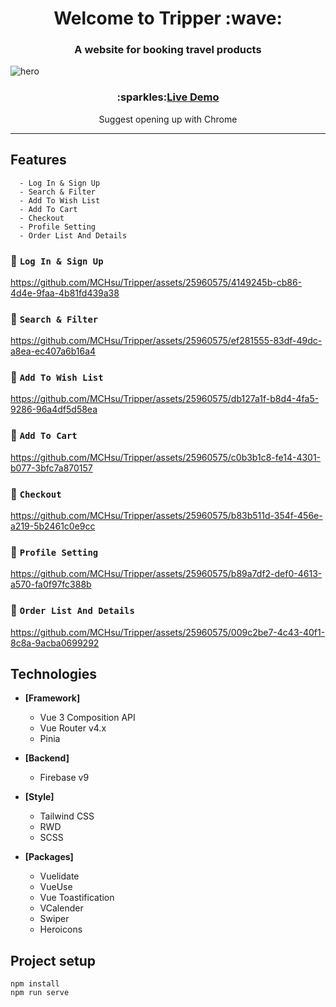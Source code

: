 <h1 align="center">Welcome to Tripper :wave:</h1>

<h3 align="center">A website for booking travel products</h3> 

![hero](https://github.com/MCHsu/Tripper/assets/25960575/990242fc-21c2-4f20-b729-75dde33df246)

<h3 align="center">:sparkles:<a href="https://mchsu.github.io/Tripper/">Live Demo</a></h3>

<p align="center">Suggest opening up with Chrome</p>

---

## Features

      - Log In & Sign Up
      - Search & Filter
      - Add To Wish List
      - Add To Cart
      - Checkout
      - Profile Setting
      - Order List And Details

### :small_blue_diamond: `Log In & Sign Up`
https://github.com/MCHsu/Tripper/assets/25960575/4149245b-cb86-4d4e-9faa-4b81fd439a38

### :small_blue_diamond: `Search & Filter`
https://github.com/MCHsu/Tripper/assets/25960575/ef281555-83df-49dc-a8ea-ec407a6b16a4

### :small_blue_diamond: `Add To Wish List`
https://github.com/MCHsu/Tripper/assets/25960575/db127a1f-b8d4-4fa5-9286-96a4df5d58ea

### :small_blue_diamond: `Add To Cart`
https://github.com/MCHsu/Tripper/assets/25960575/c0b3b1c8-fe14-4301-b077-3bfc7a870157

### :small_blue_diamond: `Checkout`
https://github.com/MCHsu/Tripper/assets/25960575/b83b511d-354f-456e-a219-5b2461c0e9cc

### :small_blue_diamond: `Profile Setting`
https://github.com/MCHsu/Tripper/assets/25960575/b89a7df2-def0-4613-a570-fa0f97fc388b

### :small_blue_diamond: `Order List And Details`
https://github.com/MCHsu/Tripper/assets/25960575/009c2be7-4c43-40f1-8c8a-9acba0699292

## Technologies

- **[Framework]**
  - Vue 3 Composition API
  - Vue Router v4.x
  - Pinia
- **[Backend]**

  - Firebase v9

- **[Style]**
  - Tailwind CSS
  - RWD
  - SCSS
  
- **[Packages]**
  - Vuelidate
  - VueUse
  - Vue Toastification
  - VCalender
  - Swiper
  - Heroicons

## Project setup

```
npm install
npm run serve
```